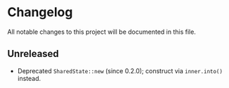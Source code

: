 # Changelog

All notable changes to this project will be documented in this file.

## Unreleased

- Deprecated `SharedState::new` (since 0.2.0); construct via `inner.into()`
  instead.
